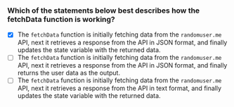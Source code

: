 ### Which of the statements below best describes how the fetchData function is working?

- [x] The `fetchData` function is initially fetching data from the `randomuser.me` API, next it retrieves a response from the API in JSON format, and finally updates the state variable with the returned data.
- [ ] The `fetchData` function is initially fetching data from the `randomuser.me` API, next it retrieves a response from the API in JSON format, and finally returns the user data as the output.
- [ ] The `fetchData` function is initially fetching data from the `randomuser.me` API, next it retrieves a response from the API in text format, and finally updates the state variable with the returned data.
